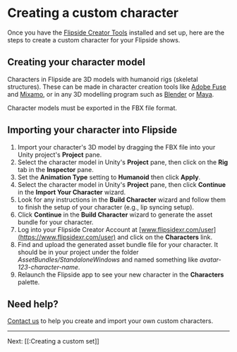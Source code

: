 # Creating a custom character

Once you have the [Flipside Creator Tools](/docs/1.0/creator-tools) installed and set up,
here are the steps to create a custom character for your Flipside shows.

## Creating your character model

Characters in Flipside are 3D models with humanoid rigs (skeletal structures). These can
be made in character creation tools like [Adobe Fuse](http://www.adobe.com/ca/products/fuse.html)
and [Mixamo](https://www.mixamo.com/#/), or in any 3D modelling program such as
[Blender](https://www.blender.org/) or [Maya](https://www.autodesk.ca/en/products/maya/overview).

Character models must be exported in the FBX file format.

## Importing your character into Flipside

1. Import your character's 3D model by dragging the FBX file into your Unity project's
   **Project** pane.
2. Select the character model in Unity's **Project** pane, then click on the **Rig** tab
   in the **Inspector** pane.
3. Set the **Animation Type** setting to **Humanoid** then click **Apply**.
4. Select the character model in Unity's **Project** pane, then click **Continue** in the **Import Your Character** wizard.
5. Look for any instructions in the **Build Character** wizard and follow them to finish the setup of your character (e.g., lip syncing setup).
6. Click **Continue** in the **Build Character** wizard to generate the asset bundle for your character.
7. Log into your Flipside Creator Account at [www.flipsidexr.com/user](https://www.flipsidexr.com/user)
   and click on the **Characters** link.
8. Find and upload the generated asset bundle file for your character. It should be
   in your project under the folder _AssetBundles/StandaloneWindows_ and named
   something like _avatar-123-character-name_.
9. Relaunch the Flipside app to see your new character in the **Characters** palette.

## Need help?

[Contact us](/contact) to help you create and import your own custom characters.

---

Next: [[:Creating a custom set]]
